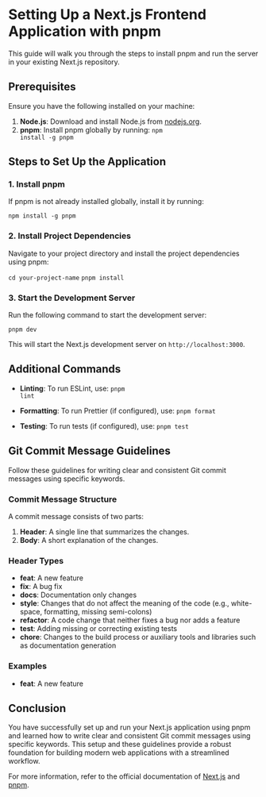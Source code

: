 # Setting Up a Next.js Frontend Application with pnpm

This guide will walk you through the steps to install pnpm and run the server in your existing Next.js repository.

## Prerequisites

Ensure you have the following installed on your machine:
1. **Node.js**: Download and install Node.js from [nodejs.org](https://nodejs.org/).
2. **pnpm**: Install pnpm globally by running:
   <Code>npm install -g pnpm</Code>

## Steps to Set Up the Application

### 1. Install pnpm

If pnpm is not already installed globally, install it by running:

<Code>npm install -g pnpm</Code>

### 2. Install Project Dependencies

Navigate to your project directory and install the project dependencies using pnpm:

<Code>cd your-project-name</Code>
<Code>pnpm install</Code>

### 3. Start the Development Server

Run the following command to start the development server:

<Code>pnpm dev</Code>

This will start the Next.js development server on `http://localhost:3000`.

## Additional Commands

- **Linting**: To run ESLint, use:
  <Code>pnpm lint</Code>

- **Formatting**: To run Prettier (if configured), use:
  <Code>pnpm format</Code>

- **Testing**: To run tests (if configured), use:
  <Code>pnpm test</Code>


## Git Commit Message Guidelines

Follow these guidelines for writing clear and consistent Git commit messages using specific keywords.

### Commit Message Structure

A commit message consists of two parts:

1. **Header**: A single line that summarizes the changes.
2. **Body**: A short explanation of the changes.

### Header Types

- **feat**: A new feature
- **fix**: A bug fix
- **docs**: Documentation only changes
- **style**: Changes that do not affect the meaning of the code (e.g., white-space, formatting, missing semi-colons)
- **refactor**: A code change that neither fixes a bug nor adds a feature
- **test**: Adding missing or correcting existing tests
- **chore**: Changes to the build process or auxiliary tools and libraries such as documentation generation

### Examples

- **feat**: A new feature


## Conclusion

You have successfully set up and run your Next.js application using pnpm and learned how to write clear and consistent Git commit messages using specific keywords. This setup and these guidelines provide a robust foundation for building modern web applications with a streamlined workflow.

For more information, refer to the official documentation of [Next.js](https://nextjs.org/docs) and [pnpm](https://pnpm.io).



